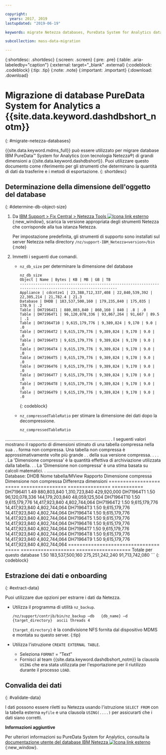 ```yaml
---

copyright:
  years: 2017, 2019
lastupdated: "2019-06-19"

keywords: migrate Netezza databases, PureData System for Analytics databases, 

subcollection: mass-data-migration

---
```


{:shortdesc: .shortdesc}
{:screen: .screen}
{:pre: .pre}
{:table: .aria-labeledby="caption"}
{:external: target="_blank" .external}
{:codeblock: .codeblock}
{:tip: .tip}
{:note: .note}
{:important: .important}
{:download: .download}

# Migrazione di database PureData System for Analytics a {{site.data.keyword.dashdbshort_notm}}
{: #migrate-netezza-databases}

{{site.data.keyword.mdms_full}} può essere utilizzato per migrare database IBM PureData™ System for Analytics (con tecnologia Netezza®) di grandi dimensioni a {{site.data.keyword.dashdbshort}}. Puoi utilizzare questo documento come riferimento per gli strumenti che determinano la quantità di dati da trasferire e i metodi di esportazione.
{: shortdesc}

## Determinazione della dimensione dell'oggetto del database
{: #determine-db-object-size}

1. Da [IBM Support > Fix Central > Netezza Tools ![Icona link esterno](../../icons/launch-glyph.svg "Icona link esterno")](https://www-945.ibm.com/support/fixcentral/options?selectionBean.selectedTab=find&selection=ibm%2fInformation+Management%3bPureData+System+for+Analytics%3bibm%2fInformation+Management%2fNetezza+Tools){:new_window}, scarica la versione appropriata degli strumenti Netezza che corrisponde alla tua istanza Netezza.

   Per impostazione predefinita, gli strumenti di supporto sono installati sul server Netezza nella directory `/nz/support-IBM_Netezza<version>/bin`
   {:note}

2. Immetti i seguenti due comandi.
   - `nz_db_size` per determinare la dimensione del database

     ```
     nz_db_size
     Object | Name | Bytes | KB | MB | GB | TB
     -----------------------------------------------------------------------------------------------------------
     Appliance | cdcntze1 | 23,388,712,337,408 | 22,840,539,392 | 22,305,214 | 21,782.4 | 21.3
     Database | DHDB | 183,537,500,160 | 179,235,840 | 175,035 | 170.9 | .2
     Table | DH71964I1 | 880,803,840 | 860,160 | 840 | .8 | .0
     Table | DH71964T1 | 96,120,078,336 | 93,867,264 | 91,667 | 89.5 | .1
     Table | DH71964T10 | 9,615,179,776 | 9,389,824 | 9,170 | 9.0 | .0
     Table | DH71964T2 | 9,615,179,776 | 9,389,824 | 9,170 | 9.0 | .0
     Table | DH71964T3 | 9,615,179,776 | 9,389,824 | 9,170 | 9.0 | .0
     Table | DH71964T4 | 9,615,179,776 | 9,389,824 | 9,170 | 9.0 | .0
     Table | DH71964T5 | 9,615,179,776 | 9,389,824 | 9,170 | 9.0 | .0
     Table | DH71964T6 | 9,615,179,776 | 9,389,824 | 9,170 | 9.0 | .0
     Table | DH71964T7 | 9,615,179,776 | 9,389,824 | 9,170 | 9.0 | .0
     Table | DH71964T8 | 9,615,179,776 | 9,389,824 | 9,170 | 9.0 | .0
     Table | DH71964T9 | 9,615,179,776 | 9,389,824 | 9,170 | 9.0 | .0
     ```
     {: codeblock}

   - `nz_compressedTableRatio` per stimare la dimensione dei dati dopo la decompressione.

      ```
      nz_compressedTableRatio
  ....................................................................................
      . I seguenti valori mostrano il rapporto di dimensioni stimato di una tabella compressa nella sua .
      . forma non compressa. Una tabella non compressa è approssimativamente <ratio> volte più grande .
      . della sua versione compressa. .
      . .
      . La 'Dimensione compressa' è la quantità effettiva di archiviazione utilizzata dalla tabella. .
      . La 'Dimensione non compressa' è una stima basata su calcoli matematici. .
      ....................................................................................
      Database: DHDB
Nome tabella/MView Rapporto Dimensione compressa Dimensione non compressa Differenza dimensioni
================== ===== ================ =============== ===========
DH71964I1 1.49 880,803,840 1,310,723,840 429,920,000
DH71964T1 1.50 96,120,078,336 144,179,203,840 48,059,125,504
DH71964T10 1.50 9,615,179,776 14,417,923,840 4,802,744,064
DH71964T2 1.50 9,615,179,776 14,417,923,840 4,802,744,064
DH71964T3 1.50 9,615,179,776 14,417,923,840 4,802,744,064
DH71964T4 1.50 9,615,179,776 14,417,923,840 4,802,744,064
DH71964T5 1.50 9,615,179,776 14,417,923,840 4,802,744,064
DH71964T6 1.50 9,615,179,776 14,417,923,840 4,802,744,064
DH71964T7 1.50 9,615,179,776 14,417,923,840 4,802,744,064
DH71964T8 1.50 9,615,179,776 14,417,923,840 4,802,744,064
DH71964T9 1.50 9,615,179,776 14,417,923,840 4,802,744,064
      ================================ ===== =================== ===================
Totale per questo database 1.50 183,537,500,160 275,251,242,240 91,713,742,080
      ```
      {: codeblock}

## Estrazione dei dati e onboarding
{: #extract-data}

Puoi utilizzare due opzioni per estrarre i dati da Netezza.
- Utilizza il programma di utilità `nz_backup`.
   ```
   /nz/support/contrib/bin/nz_backup –db   {db_name} –d  {target_directory}  ascii threads 4
   ```

   `{target_directory}` è la condivisione NFS fornita dal dispositivo MDMS e montata su questo server.
   {:tip}

- Utilizza l'istruzione `CREATE EXTERNAL TABLE`.
   - Seleziona `FORMAT` = ”Text”
   - Fornisci al team {{site.data.keyword.dashdbshort_notm}} la clausola `USING` che era stata utilizzata per l'esportazione per il riutilizzo durante il processo `LOAD`.


## Convalida dei dati
{: #validate-data}

I dati possono essere riletti su Netezza usando l'istruzione `SELECT FROM` con la tabella esterna `myfile` e una clausola `USING(....)` per assicurarti che i dati siano corretti.

**Informazioni aggiuntive**

Per ulteriori informazioni su PureData System for Analytics, consulta la [documentazione utente del database IBM Netezza ![Icona link esterno](../../icons/launch-glyph.svg "Icona link esterno")](https://www.ibm.com/support/knowledgecenter/en/SSULQD_7.2.1/com.ibm.nz.dbu.doc/c_dbuser_plg_overview.html){:new_window}.
